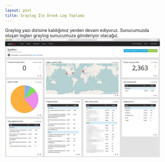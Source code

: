 ```yaml
---
layout: post
title: Graylog İle Örnek Log Toplama
---  
```

Graylog yazı dizisine kaldığımız yerden devam ediyoruz. Sunucumuzda oluşan logları graylog sunucumuza gönderiyor olacağız.  
![graylogui](/images/graylogui2.jpeg)
